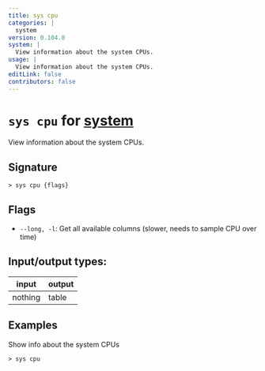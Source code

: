 ```yaml
---
title: sys cpu
categories: |
  system
version: 0.104.0
system: |
  View information about the system CPUs.
usage: |
  View information about the system CPUs.
editLink: false
contributors: false
---
```

<!-- This file is automatically generated. Please edit the command in https://github.com/nushell/nushell instead. -->

# `sys cpu` for [system](/commands/categories/system.md)

<div class='command-title'>View information about the system CPUs.</div>

## Signature

```> sys cpu {flags} ```

## Flags

 -  `--long, -l`: Get all available columns (slower, needs to sample CPU over time)


## Input/output types:

| input   | output |
| ------- | ------ |
| nothing | table  |
## Examples

Show info about the system CPUs
```nu
> sys cpu

```
